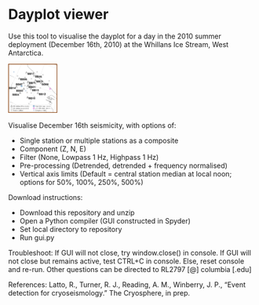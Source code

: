 # Dayplot viewer

Use this tool to visualise the dayplot for a day in the 2010 summer deployment (December 16th, 2010) at the Whillans Ice Stream, West Antarctica.

<img src="https://github.com/beccalatto/WIS_DEC16_GUI/blob/main/images/BB_RESET.png" width="100" height="100">

Visualise December 16th seismicity, with options of:
- Single station or multiple stations as a composite
- Component (Z, N, E)
- Filter (None, Lowpass 1 Hz, Highpass 1 Hz)
- Pre-processing (Detrended, detrended + frequency normalised)
- Vertical axis limits (Default = central station median at local noon; options for 50%, 100%, 250%, 500%)

Download instructions:
- Download this repository and unzip
- Open a Python compiler (GUI constructed in Spyder)
- Set local directory to repository
- Run gui.py

Troubleshoot:
If GUI will not close, try window.close() in console. 
If GUI will not close but remains active, test CTRL+C in console. Else, reset console and re-run.
Other questions can be directed to RL2797 [@] columbia [.edu]

References:
Latto, R., Turner, R. J., Reading, A. M., Winberry, J. P., “Event detection for cryoseismology.” The Cryosphere, in prep.
